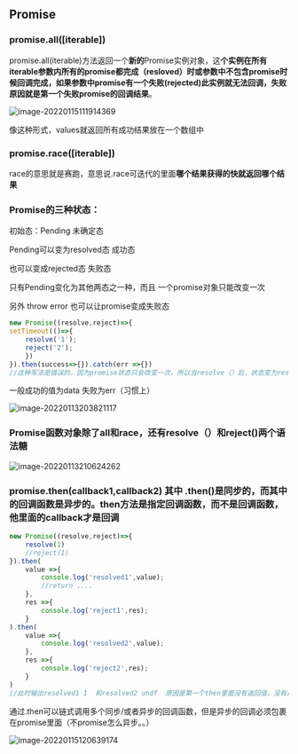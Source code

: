 ## Promise

### promise.all([iterable])

promise.all(iterable)方法返回一个**新的**Promise实例对象，这**个实例在所有iterable参数内所有的promise都完成（resloved）时或参数中不包含promise时候回调完成，如果参数中promise有一个失败(rejected)此实例就无法回调，失败原因就是第一个失败promise的回调结果**。

![image-20220115111914369](C:\Users\11791\AppData\Roaming\Typora\typora-user-images\image-20220115111914369.png)

像这种形式，values就返回所有成功结果放在一个数组中

### promise.race([iterable])

race的意思就是赛跑，意思说.race可迭代的里面**哪个结果获得的快就返回哪个结果**



### Promise的三种状态：

初始态：Pending 未确定态

Pending可以变为resolved态 成功态

也可以变成rejected态 失败态

只有Pending变化为其他两态之一种，而且 一个promise对象只能改变一次

另外 throw error 也可以让promise变成失败态

```js
new Promise((resolve,reject)=>{
setTimeout(()=>{
	resolve('1');
	reject('2');
	})
}).then(success=>{}).catch(err =>{})
//这种写法是错误的，因为promise状态只会改变一次，所以当resolve（）后，状态变为resolved态，就不会再执行下面reject('2')内容了
```



一般成功的值为data 失败为err（习惯上）

![image-20220113203821117](C:\Users\11791\AppData\Roaming\Typora\typora-user-images\image-20220113203821117.png)



### Promise函数对象除了all和race，还有resolve（）和reject()两个语法糖

![image-20220113210624262](C:\Users\11791\AppData\Roaming\Typora\typora-user-images\image-20220113210624262.png)



### promise.then(callback1,callback2)    其中 .then()是同步的，而其中的回调函数是异步的。then方法是指定回调函数，而不是回调函数，他里面的callback才是回调

```js
new Promise((resolve,reject)=>{
	resolve(1)
	//reject(1)
}).then(
	value =>{
		console.log('resolved1',value);
        //return ....
	},
	res =>{
		console.log('reject1',res);
	}
).then(
	value =>{
		console.log('resolved2',value);
	},
	res =>{
		console.log('reject2',res);
	}
)
//此时输出resolved1 1  和resolved2 undf  原因是第一个then里面没有返回值，没有返回值默认为undefined
```

通过.then可以链式调用多个同步/或者异步的回调函数，但是异步的回调必须包裹在promise里面（不promise怎么异步。。）

![image-20220115120639174](C:\Users\11791\AppData\Roaming\Typora\typora-user-images\image-20220115120639174.png)

